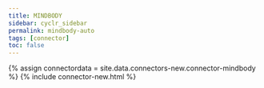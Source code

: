 ```yaml
---
title: MINDBODY
sidebar: cyclr_sidebar
permalink: mindbody-auto
tags: [connector]
toc: false
---
```

{% assign connectordata = site.data.connectors-new.connector-mindbody %}
{% include connector-new.html %}	